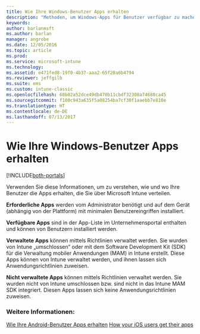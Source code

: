 ```yaml
---
title: Wie Ihre Windows-Benutzer Apps erhalten
description: "Methoden, um Windows-Apps für Benutzer verfügbar zu machen"
keywords: 
author: barlanmsft
ms.author: barlan
manager: angrobe
ms.date: 12/05/2016
ms.topic: article
ms.prod: 
ms.service: microsoft-intune
ms.technology: 
ms.assetid: e471fed8-19f0-4b37-aaa2-65f28a6b4794
ms.reviewer: jeffgilb
ms.suite: ems
ms.custom: intune-classic
ms.openlocfilehash: 68b02a52dce49db470b11cbdf32308a74688ca45
ms.sourcegitcommit: f100c943a635f5a08254ba7cf30f1aaebb7e810e
ms.translationtype: HT
ms.contentlocale: de-DE
ms.lasthandoff: 07/13/2017
---
```

# <a name="how-your-windows-users-get-their-apps"></a>Wie Ihre Windows-Benutzer Apps erhalten

[!INCLUDE[both-portals](./includes/note-for-both-portals.md)]

Verwenden Sie diese Informationen, um zu verstehen, wie und wo Ihre Benutzer die Apps erhalten, die Sie über Microsoft Intune verteilen.

**Erforderliche Apps** werden vom Administrator benötigt und auf dem Gerät (abhängig von der Plattform) mit minimalen Benutzereingriffen installiert.

**Verfügbare Apps** sind in der App-Liste im Unternehmensportal enthalten und können von Benutzern installiert werden.

**Verwaltete Apps** können mittels Richtlinien verwaltet werden. Sie wurden von Intune „umschlossen“ oder mit dem Software Development Kit (SDK) für die Verwaltung mobiler Anwendungen (MAM) in Intune erstellt. Diese Apps können von Intune verwaltet werden, und ihnen lassen sich Anwendungsrichtlinien zuweisen.

**Nicht verwaltete Apps** können mittels Richtlinien verwaltet werden. Sie wurden nicht von Intune umschlossen bzw. sind nicht in das Intune MAM SDK integriert. Diesen Apps lassen sich keine Anwendungsrichtlinien zuweisen.

### <a name="see-also"></a>Weitere Informationen:
[Wie Ihre Android-Benutzer Apps erhalten](end-user-apps-android.md)
[How your iOS users get their apps](end-user-apps-android.md)
